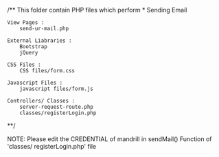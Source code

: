 /**
	This folder contain PHP files which perform 
		* Sending Email

	View Pages :
		send-ur-mail.php

	External Liabraries :
		Bootstrap
		jQuery

	CSS Files :
		CSS files/form.css

	Javascript Files :
		javascript files/form.js

	Controllers/ Classes :
		server-request-route.php
		classes/registerLogin.php 

**/

NOTE: Please edit the CREDENTIAL of mandrill in sendMail() Function of 'classes/ 
      registerLogin.php' file